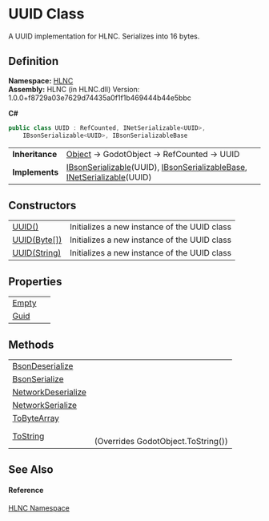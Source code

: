 # UUID Class


A UUID implementation for HLNC. Serializes into 16 bytes.



## Definition
**Namespace:** <a href="N_HLNC">HLNC</a>  
**Assembly:** HLNC (in HLNC.dll) Version: 1.0.0+f8729a03e7629d74435a0f1f1b469444b44e5bbc

**C#**
``` C#
public class UUID : RefCounted, INetSerializable<UUID>, 
	IBsonSerializable<UUID>, IBsonSerializableBase
```

<table><tr><td><strong>Inheritance</strong></td><td><a href="https://learn.microsoft.com/dotnet/api/system.object" target="_blank" rel="noopener noreferrer">Object</a>  →  GodotObject  →  RefCounted  →  UUID</td></tr>
<tr><td><strong>Implements</strong></td><td><a href="T_HLNC_Serialization_IBsonSerializable_1">IBsonSerializable</a>(UUID), <a href="T_HLNC_Serialization_IBsonSerializableBase">IBsonSerializableBase</a>, <a href="T_HLNC_Serialization_INetSerializable_1">INetSerializable</a>(UUID)</td></tr>
</table>



## Constructors
<table>
<tr>
<td><a href="M_HLNC_UUID__ctor">UUID()</a></td>
<td>Initializes a new instance of the UUID class</td></tr>
<tr>
<td><a href="M_HLNC_UUID__ctor_1">UUID(Byte[])</a></td>
<td>Initializes a new instance of the UUID class</td></tr>
<tr>
<td><a href="M_HLNC_UUID__ctor_2">UUID(String)</a></td>
<td>Initializes a new instance of the UUID class</td></tr>
</table>

## Properties
<table>
<tr>
<td><a href="P_HLNC_UUID_Empty">Empty</a></td>
<td> </td></tr>
<tr>
<td><a href="P_HLNC_UUID_Guid">Guid</a></td>
<td> </td></tr>
</table>

## Methods
<table>
<tr>
<td><a href="M_HLNC_UUID_BsonDeserialize">BsonDeserialize</a></td>
<td> </td></tr>
<tr>
<td><a href="M_HLNC_UUID_BsonSerialize">BsonSerialize</a></td>
<td> </td></tr>
<tr>
<td><a href="M_HLNC_UUID_NetworkDeserialize">NetworkDeserialize</a></td>
<td> </td></tr>
<tr>
<td><a href="M_HLNC_UUID_NetworkSerialize">NetworkSerialize</a></td>
<td> </td></tr>
<tr>
<td><a href="M_HLNC_UUID_ToByteArray">ToByteArray</a></td>
<td> </td></tr>
<tr>
<td><a href="M_HLNC_UUID_ToString">ToString</a></td>
<td><br />(Overrides GodotObject.ToString())</td></tr>
</table>

## See Also


#### Reference
<a href="N_HLNC">HLNC Namespace</a>  
